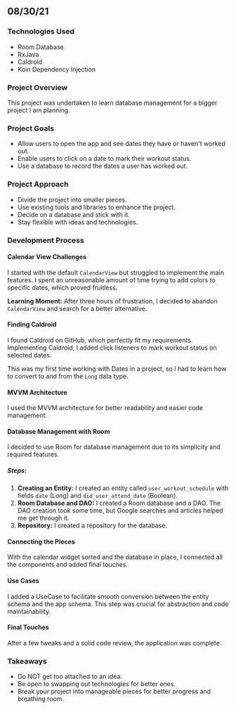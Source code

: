 ## 08/30/21

### Technologies Used
- Room Database
- RxJava
- Caldroid
- Koin Dependency Injection

### Project Overview
This project was undertaken to learn database management for a bigger project I am planning.

### Project Goals
- Allow users to open the app and see dates they have or haven't worked out.
- Enable users to click on a date to mark their workout status.
- Use a database to record the dates a user has worked out.

### Project Approach
- Divide the project into smaller pieces.
- Use existing tools and libraries to enhance the project.
- Decide on a database and stick with it.
- Stay flexible with ideas and technologies.

### Development Process

#### Calendar View Challenges
I started with the default `CalendarView` but struggled to implement the main features. I spent an unreasonable amount of time trying to add colors to specific dates, which proved fruitless.

**Learning Moment:** After three hours of frustration, I decided to abandon `CalendarView` and search for a better alternative.

#### Finding Caldroid
I found Caldroid on GitHub, which perfectly fit my requirements. Implementing Caldroid, I added click listeners to mark workout status on selected dates.

This was my first time working with Dates in a project, so I had to learn how to convert to and from the `Long` data type.

#### MVVM Architecture
I used the MVVM architecture for better readability and easier code management.

#### Database Management with Room
I decided to use Room for database management due to its simplicity and required features.

##### Steps:
1. **Creating an Entity:** I created an entity called `user_workout_schedule` with fields `date` (Long) and `did_user_attend_date` (Boolean).
2. **Room Database and DAO:** I created a Room database and a DAO. The DAO creation took some time, but Google searches and articles helped me get through it.
3. **Repository:** I created a repository for the database.

#### Connecting the Pieces
With the calendar widget sorted and the database in place, I connected all the components and added final touches.

#### Use Cases
I added a UseCase to facilitate smooth conversion between the entity schema and the app schema. This step was crucial for abstraction and code maintainability.

#### Final Touches
After a few tweaks and a solid code review, the application was complete.

### Takeaways
- Do NOT get too attached to an idea.
- Be open to swapping out technologies for better ones.
- Break your project into manageable pieces for better progress and breathing room.




